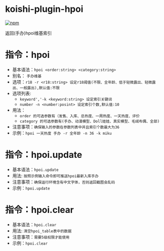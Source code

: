 # koishi-plugin-hpoi

[![npm](https://img.shields.io/npm/v/koishi-plugin-hpoi?style=flat-square)](https://www.npmjs.com/package/koishi-plugin-hpoi)

返回(手办)hpoi维基索引

# 指令：hpoi

+ 基本语法：`hpoi <order:string> <category:string>`
+ 别名： `手办维基`
+ 选项：`r18 -r <r18:string> 设定r18阈值(不限、全年龄、低于轻微露出、轻微露出、一般露出),默认值:不限`  
+ 选项列表: 
    +  `keyword','-k <keyword:string> 设定索引关键词`
    + `number -n <number:posint> 设定索引个数,默认值:10`
+ 用法：
    + `order 的可选参数有（发售、入库、总热度、一周热度、一天热度、评价`
    + `category 的可选参数有(手办、动漫模型、Doll娃娃、真实模型、毛绒布偶、全部)`
+ 注意事项：`确保输入的参数在参数列表中并且索引个数最大为36`
+ 示例：`hpoi 一天热度 手办 -r 全年龄 -n 36 -k miku`

# 指令：hpoi.update

+ 基本语法：`hpoi.update`
+ 用法: `按照示例输入命令即可推送hpoi最新入库手办`
+ 注意事项：`确保运行环境含有中文字体，否则返回截图会乱码`
+ 示例：`hpoi.update`

# 指令：hpoi.clear

+ 基本语法：`hpoi.clear`
+ 用法: `清空hpoi_table表中的数据`
+ 注意事项：`需要5级权限才能使用`
+ 示例：`hpoi.clear`